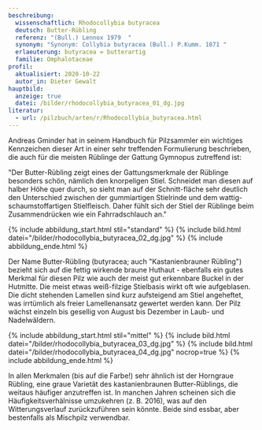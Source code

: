```yaml
---
beschreibung:
  wissenschaftlich: Rhodocollybia butyracea
  deutsch: Butter-Rübling
  referenz: "(Bull.) Lennox 1979  "
  synonym: "Synonym: Collybia butyracea (Bull.) P.Kumm. 1871 "
  erlaeuterung: butyracea = butterartig
  familie: Omphalotaceae
profil:
  aktualisiert: 2020-10-22
  autor_in: Dieter Gewalt
hauptbild:
  anzeige: true
  datei: /bilder/rhodocollybia_butyracea_01_dg.jpg
literatur:
  - url: /pilzbuch/arten/r/Rhodocollybia_butyracea.html
---
```

Andreas Gminder hat in seinem Handbuch für Pilzsammler ein wichtiges Kennzeichen dieser Art in einer sehr treffenden Formulierung beschrieben, die auch für die meisten Rüblinge der Gattung Gymnopus zutreffend ist: 

"Der Butter-Rübling zeigt eines der Gattungsmerkmale der Rüblinge besonders schön, nämlich den knorpeligen Stiel. Schneidet man diesen auf halber Höhe quer durch, so sieht man auf der Schnitt-fläche sehr deutlich den Unterschied zwischen der gummiartigen Stielrinde und dem wattig-schaumstoffartigen Stielfleisch. Daher fühlt sich der Stiel der Rüblinge beim Zusammendrücken wie ein Fahrradschlauch an." 

{% include abbildung_start.html stil="standard" %}
{% include bild.html datei="/bilder/rhodocollybia_butyracea_02_dg.jpg" %}
{% include abbildung_ende.html %}

Der Name Butter-Rübling (butyracea; auch "Kastanienbrauner Rübling") bezieht sich auf die fettig wirkende braune Huthaut - ebenfalls ein gutes Merkmal für diesen Pilz wie auch der meist gut erkennbare Buckel in der Hutmitte. Die meist etwas weiß-filzige Stielbasis wirkt oft wie aufgeblasen. Die dicht stehenden Lamellen sind kurz aufsteigend am Stiel angeheftet, was irrtümlich als freier Lamellenansatz gewertet werden kann. Der Pilz wächst einzeln bis gesellig von August bis Dezember in Laub- und Nadelwäldern.

{% include abbildung_start.html stil="mittel" %}
{% include bild.html datei="/bilder/rhodocollybia_butyracea_03_dg.jpg" %}
{% include bild.html datei="/bilder/rhodocollybia_butyracea_04_dg.jpg" nocrop=true %}
{% include abbildung_ende.html %}

In allen Merkmalen (bis auf die Farbe!) sehr ähnlich ist der Horngraue Rübling, eine graue Varietät des kastanienbraunen Butter-Rüblings, die weitaus häufiger anzutreffen ist. In manchen Jahren scheinen sich die Häufigkeitsverhälnisse umzukehren (z. B. 2016), was auf den Witterungsverlauf zurückzuführen sein könnte. Beide sind essbar, aber bestenfalls als Mischpilz verwendbar.